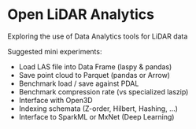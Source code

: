 # Open LiDAR Analytics
Exploring the use of Data Analytics tools for LiDAR data

Suggested mini experiments:
- Load LAS file into Data Frame (laspy  & pandas)
- Save point cloud to Parquet (pandas or Arrow)
- Benchmark load / save against PDAL
- Benchmark compression rate (vs specialized laszip)
- Interface with Open3D
- Indexing schemata (Z-order, Hilbert, Hashing, …)
- Interface to SparkML or MxNet (Deep Learning)

